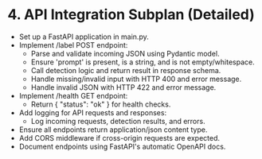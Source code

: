 # 4. API Integration Subplan (Detailed)
- Set up a FastAPI application in main.py.
- Implement /label POST endpoint:
  - Parse and validate incoming JSON using Pydantic model.
  - Ensure 'prompt' is present, is a string, and is not empty/whitespace.
  - Call detection logic and return result in response schema.
  - Handle missing/invalid input with HTTP 400 and error message.
  - Handle invalid JSON with HTTP 422 and error message.
- Implement /health GET endpoint:
  - Return { "status": "ok" } for health checks.
- Add logging for API requests and responses:
  - Log incoming requests, detection results, and errors.
- Ensure all endpoints return application/json content type.
- Add CORS middleware if cross-origin requests are expected.
- Document endpoints using FastAPI's automatic OpenAPI docs. 